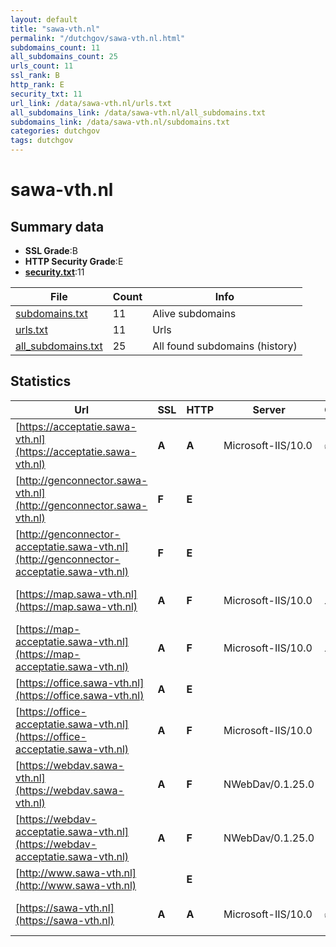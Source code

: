 ```yaml
---
layout: default
title: "sawa-vth.nl"
permalink: "/dutchgov/sawa-vth.nl.html"
subdomains_count: 11
all_subdomains_count: 25
urls_count: 11
ssl_rank: B
http_rank: E
security_txt: 11
url_link: /data/sawa-vth.nl/urls.txt
all_subdomains_link: /data/sawa-vth.nl/all_subdomains.txt
subdomains_link: /data/sawa-vth.nl/subdomains.txt
categories: dutchgov
tags: dutchgov
---
```



# sawa-vth.nl
## Summary data


 - **SSL Grade**:B
 - **HTTP Security Grade**:E
 - **[security.txt](https://www.digitaleoverheid.nl/nieuws/standaard-security-txt-nu-verplicht-voor-overheid/)**:11


| File       | Count | Info |
|------------|-------|------|
|[subdomains.txt](/DutchGovScope/data/sawa-vth.nl/subdomains.txt)|11|Alive subdomains|
|[urls.txt](/DutchGovScope/data/sawa-vth.nl/urls.txt)|11|Urls|
|[all_subdomains.txt](/DutchGovScope/data/sawa-vth.nl/all_subdomains.txt)|25|All found subdomains (history)|


## Statistics


| Url | SSL | HTTP | Server | Cookie | HSTS | CORS | CTO | CSP | XFO | XXP | RP |FP| Tech |Title |
|--------|-------|-------|------|------|------|------|------|------|------|------|------|------|------|------|
|[https://acceptatie.sawa-vth.nl](https://acceptatie.sawa-vth.nl)| **A**| **A**|Microsoft-IIS/10.0|:white_check_mark: |:white_check_mark: | | |:warning: | :white_check_mark: | :white_check_mark: | :white_check_mark: | |HSTS IIS:10.0 Microsoft ASP.NET Windows Server|PowerBrowser 202...|
|[http://genconnector.sawa-vth.nl](http://genconnector.sawa-vth.nl)| **F**| **E**|| | | | | | | | :white_check_mark: | |||
|[http://genconnector-acceptatie.sawa-vth.nl](http://genconnector-acceptatie.sawa-vth.nl)| **F**| **E**|| | | | | | | | :white_check_mark: | |HSTS IIS:10.0 Microsoft ASP.NET Windows Server||
|[https://map.sawa-vth.nl](https://map.sawa-vth.nl)| **A**| **F**|Microsoft-IIS/10.0|:warning: | | | | | | | :white_check_mark: | |IIS:10.0 Microsoft ASP.NET Windows Server||
|[https://map-acceptatie.sawa-vth.nl](https://map-acceptatie.sawa-vth.nl)| **A**| **F**|Microsoft-IIS/10.0|:warning: | | | | | | | :white_check_mark: | |IIS:10.0 Microsoft ASP.NET Windows Server||
|[https://office.sawa-vth.nl](https://office.sawa-vth.nl)| **A**| **E**|| | | | | | | | :white_check_mark: | ||Website niet bes...|
|[https://office-acceptatie.sawa-vth.nl](https://office-acceptatie.sawa-vth.nl)| **A**| **F**|Microsoft-IIS/10.0| | | | | | | | :white_check_mark: | |IIS:10.0 Microsoft ASP.NET:4.0.30319 Windows Server|Object moved|
|[https://webdav.sawa-vth.nl](https://webdav.sawa-vth.nl)| **A**| **F**|NWebDav/0.1.25.0| | | | | | | | :white_check_mark: | |Microsoft ASP.NET|500 - Internal s...|
|[https://webdav-acceptatie.sawa-vth.nl](https://webdav-acceptatie.sawa-vth.nl)| **A**| **F**|NWebDav/0.1.25.0| | | | | | | | :white_check_mark: | |Microsoft ASP.NET:4.0.30319|500 - Internal s...|
|[http://www.sawa-vth.nl](http://www.sawa-vth.nl)| | **E**|| | | | | | | | :white_check_mark: | |||
|[https://sawa-vth.nl](https://sawa-vth.nl)| **A**| **A**|Microsoft-IIS/10.0|:white_check_mark: |:white_check_mark: | | |:warning: | :white_check_mark: | :white_check_mark: | :white_check_mark: | |HSTS IIS:10.0 Microsoft ASP.NET Windows Server|PowerBrowser 202...|


